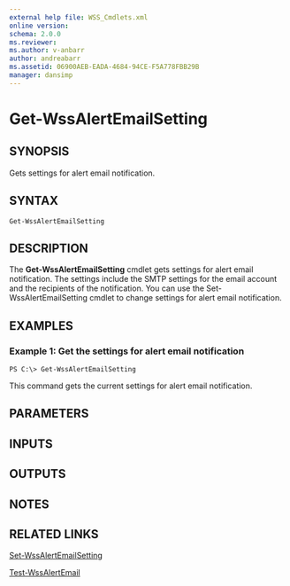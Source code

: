 ```yaml
---
external help file: WSS_Cmdlets.xml
online version: 
schema: 2.0.0
ms.reviewer:
ms.author: v-anbarr
author: andreabarr
ms.assetid: 06900AEB-EADA-4684-94CE-F5A778FBB29B
manager: dansimp
---
```


# Get-WssAlertEmailSetting

## SYNOPSIS
Gets settings for alert email notification.

## SYNTAX

```
Get-WssAlertEmailSetting
```

## DESCRIPTION
The **Get-WssAlertEmailSetting** cmdlet gets settings for alert email notification.
The settings include the SMTP settings for the email account and the recipients of the notification.
You can use the Set-WssAlertEmailSetting cmdlet to change settings for alert email notification.

## EXAMPLES

### Example 1: Get the settings for alert email notification
```
PS C:\> Get-WssAlertEmailSetting
```

This command gets the current settings for alert email notification.

## PARAMETERS

## INPUTS

## OUTPUTS

## NOTES

## RELATED LINKS

[Set-WssAlertEmailSetting](./Set-WssAlertEmailSetting.md)

[Test-WssAlertEmail](./Test-WssAlertEmail.md)

